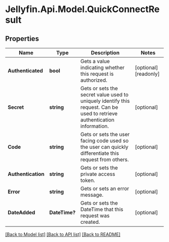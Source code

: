
# Jellyfin.Api.Model.QuickConnectResult

## Properties

Name | Type | Description | Notes
------------ | ------------- | ------------- | -------------
**Authenticated** | **bool** | Gets a value indicating whether this request is authorized. | [optional] [readonly] 
**Secret** | **string** | Gets or sets the secret value used to uniquely identify this request. Can be used to retrieve authentication information. | [optional] 
**Code** | **string** | Gets or sets the user facing code used so the user can quickly differentiate this request from others. | [optional] 
**Authentication** | **string** | Gets or sets the private access token. | [optional] 
**Error** | **string** | Gets or sets an error message. | [optional] 
**DateAdded** | **DateTime?** | Gets or sets the DateTime that this request was created. | [optional] 

[[Back to Model list]](../README.md#documentation-for-models)
[[Back to API list]](../README.md#documentation-for-api-endpoints)
[[Back to README]](../README.md)

